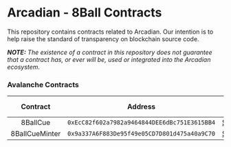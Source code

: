 # Arcadian - 8Ball Contracts

This repository contains contracts related to Arcadian. Our intention is to help raise the standard of
transparency on blockchain source code.

***NOTE:** The existence of a contract in this repository does not guarantee that a contract has, or ever will be,
used or integrated into the Arcadian ecosystem.*

### Avalanche Contracts

|    Contract    | Address                                      |                                    Explorer Link                                     |
|:--------------:|----------------------------------------------|:------------------------------------------------------------------------------------:|
|    8BallCue    | `0xEcC82f602a7982a9464844DEE6dBc751E3615BB4` | [Snowtrace](https://snowtrace.io/address/0xEcC82f602a7982a9464844DEE6dBc751E3615BB4) |
| 8BallCueMinter | `0x9a337A6F883De95f49e05CD7D801d475a40a9C70` | [Snowtrace](https://snowtrace.io/address/0x9a337A6F883De95f49e05CD7D801d475a40a9C70) |
